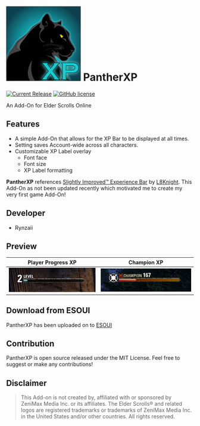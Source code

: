 # <img src="../assets/pantherXP.png" alt="PantherXP Icon" width="200"/> PantherXP 
[![Current Release](https://img.shields.io/github/release/kenzieryann7/PantherXP.svg)](https://github.com/ArtOfShred/LuiExtended/releases) [![GitHub license](https://img.shields.io/github/license/kenzieryann7/PantherXP.svg)](https://github.com/kenzieryann7/PantherXP/blob/master/LICENSE)

An Add-On for Elder Scrolls Online

## Features
- A simple Add-On that allows for the XP Bar to be displayed at all times.
- Setting saves Account-wide across all characters.
- Customizable XP Label overlay
    - Font face
    - Font size
    - XP Label formatting

**PantherXP** references [Slightly Improved™ Experience Bar](https://www.esoui.com/downloads/info73-SlightlyImprovedExperienceBar.html) by [L8Knight](https://www.esoui.com/forums/member.php?action=getinfo&userid=1084). 
This Add-On as not been updated recently which motivated me to create my very first game Add-On!

## Developer
- Rynzaii

## Preview

Player Progress XP            |  Champion XP
:-------------------------:|:-------------------------:
![Player Progress XP](../assets/normalXP.PNG)  |  ![Champion XP](../assets/championXP.PNG)

## Download from ESOUI
PantherXP has been uploaded on to [ESOUI](https://www.esoui.com/downloads/info3404-PantherXP.html)

## Contribution
PantherXP is open source released under the MIT License.
Feel free to suggest or make any contributions!

## Disclaimer

> This Add-on is not created by, affiliated with or sponsored by ZeniMax Media Inc. or its affiliates. The Elder Scrolls® and related logos are registered trademarks or trademarks of ZeniMax Media Inc. in the United States and/or other countries. All rights reserved.